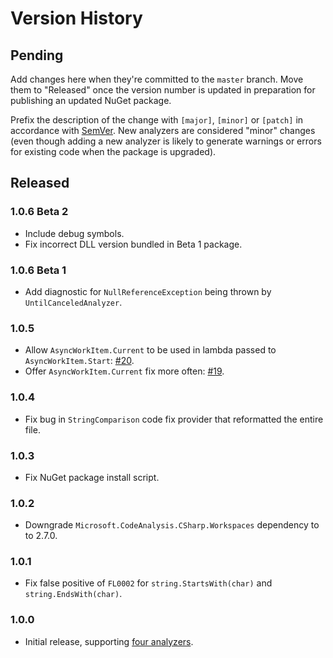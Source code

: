 # Version History

## Pending

Add changes here when they're committed to the `master` branch. Move them to "Released" once the version number
is updated in preparation for publishing an updated NuGet package.

Prefix the description of the change with `[major]`, `[minor]` or `[patch]` in accordance with [SemVer](http://semver.org).
New analyzers are considered "minor" changes (even though adding a new analyzer is likely to generate warnings
or errors for existing code when the package is upgraded).

## Released

### 1.0.6 Beta 2

* Include debug symbols.
* Fix incorrect DLL version bundled in Beta 1 package.

### 1.0.6 Beta 1

* Add diagnostic for `NullReferenceException` being thrown by `UntilCanceledAnalyzer`.

### 1.0.5

* Allow `AsyncWorkItem.Current` to be used in lambda passed to `AsyncWorkItem.Start`: [#20](https://github.com/Faithlife/FaithlifeAnalyzers/issues/20).
* Offer `AsyncWorkItem.Current` fix more often: [#19](https://github.com/Faithlife/FaithlifeAnalyzers/issues/19).

### 1.0.4

* Fix bug in `StringComparison` code fix provider that reformatted the entire file.

### 1.0.3

* Fix NuGet package install script.

### 1.0.2

* Downgrade `Microsoft.CodeAnalysis.CSharp.Workspaces` dependency to to 2.7.0.

### 1.0.1

* Fix false positive of `FL0002` for `string.StartsWith(char)` and `string.EndsWith(char)`.

### 1.0.0

* Initial release, supporting [four analyzers](https://github.com/Faithlife/FaithlifeAnalyzers/wiki).
